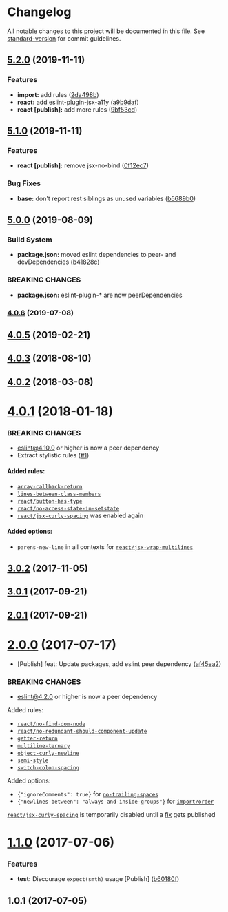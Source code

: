 # Changelog

All notable changes to this project will be documented in this file. See [standard-version](https://github.com/conventional-changelog/standard-version) for commit guidelines.

## [5.2.0](https://github.com/JetBrains/eslint-config/compare/v5.1.0...v5.2.0) (2019-11-11)


### Features

* **import:** add rules ([2da498b](https://github.com/JetBrains/eslint-config/commit/2da498bb695f1e66418e1e6c1436658108988d64))
* **react:** add eslint-plugin-jsx-a11y ([a9b9daf](https://github.com/JetBrains/eslint-config/commit/a9b9daf2ea3115b12531ca0ed36b8430095cf4a6))
* **react [publish]:** add more rules ([9bf53cd](https://github.com/JetBrains/eslint-config/commit/9bf53cdb9eb68e3fb7044c5c512f8657bfb02331))

## [5.1.0](https://github.com/JetBrains/eslint-config/compare/v5.0.0...v5.1.0) (2019-11-11)


### Features

* **react [publish]:** remove jsx-no-bind ([0f12ec7](https://github.com/JetBrains/eslint-config/commit/0f12ec7b6c5c79c137458bc21fb1288e97b364a9))


### Bug Fixes

* **base:** don't report rest siblings as unused variables ([b5689b0](https://github.com/JetBrains/eslint-config/commit/b5689b0cf64482da2c895f7bce4b88aab651f0e5))

## [5.0.0](https://github.com/JetBrains/eslint-config/compare/v4.0.6...v5.0.0) (2019-08-09)


### Build System

* **package.json:** moved eslint dependencies to peer- and devDependencies ([b41828c](https://github.com/JetBrains/eslint-config/commit/b41828c))


### BREAKING CHANGES

* **package.json:** eslint-plugin-* are now peerDependencies



### [4.0.6](https://github.com/JetBrains/eslint-config/compare/v4.0.5...v4.0.6) (2019-07-08)



## [4.0.5](https://github.com/JetBrains/eslint-config/compare/v4.0.4...v4.0.5) (2019-02-21)



<a name="4.0.3"></a>
## [4.0.3](https://github.com/JetBrains/eslint-config/compare/v4.0.2...v4.0.3) (2018-08-10)



<a name="4.0.2"></a>
## [4.0.2](https://github.com/JetBrains/eslint-config/compare/v4.0.1...v4.0.2) (2018-03-08)



<a name="4.0.1"></a>
# [4.0.1](https://github.com/JetBrains/eslint-config/compare/v3.0.2...v4.0.1) (2018-01-18)


### BREAKING CHANGES

* eslint@4.10.0 or higher is now a peer dependency
* Extract stylistic rules ([#1](https://github.com/JetBrains/eslint-config/pull/1https://github.com/JetBrains/eslint-config/pull/1))

#### Added rules:
* [`array-callback-return`](https://eslint.org/docs/rules/array-callback-return)
* [`lines-between-class-members`](https://eslint.org/docs/rules/lines-between-class-members)
* [`react/button-has-type`](https://github.com/yannickcr/eslint-plugin-react/blob/master/docs/rules/button-has-type.md)
* [`react/no-access-state-in-setstate`](https://github.com/yannickcr/eslint-plugin-react/blob/master/docs/rules/no-access-state-in-setstate.md)
* [`react/jsx-curly-spacing`](https://github.com/yannickcr/eslint-plugin-react/blob/master/docs/rules/jsx-curly-spacing.md) was enabled again

#### Added options:
* `parens-new-line` in all contexts for [`react/jsx-wrap-multilines`](https://github.com/yannickcr/eslint-plugin-react/blob/master/docs/rules/jsx-wrap-multilines.md#rule-details)


<a name="3.0.2"></a>
## [3.0.2](https://github.com/JetBrains/eslint-config/compare/v3.0.1...v3.0.2) (2017-11-05)



<a name="3.0.1"></a>
## [3.0.1](https://github.com/JetBrains/eslint-config/compare/v2.0.1...v3.0.1) (2017-09-21)



<a name="2.0.1"></a>
## [2.0.1](https://github.com/JetBrains/eslint-config/compare/v2.0.0...v2.0.1) (2017-09-21)



<a name="2.0.0"></a>
# [2.0.0](https://github.com/JetBrains/eslint-config/compare/v1.1.0...v2.0.0) (2017-07-17)


* [Publish] feat: Update packages, add eslint peer dependency ([af45ea2](https://github.com/JetBrains/eslint-config/commit/af45ea2))


### BREAKING CHANGES

* eslint@4.2.0 or higher is now a peer dependency

Added rules:
 * [`react/no-find-dom-node`](https://github.com/yannickcr/eslint-plugin-react/blob/master/docs/rules/no-find-dom-node.md)
 * [`react/no-redundant-should-component-update`](https://github.com/yannickcr/eslint-plugin-react/blob/master/docs/rules/no-redundant-should-component-update.md)
 * [`getter-return`](http://eslint.org/docs/rules/getter-return)
 * [`multiline-ternary`](http://eslint.org/docs/rules/multiline-ternary)
 * [`object-curly-newline`](http://eslint.org/docs/rules/object-curly-newline)
 * [`semi-style`](http://eslint.org/docs/rules/semi-style)
 * [`switch-colon-spacing`](http://eslint.org/docs/rules/switch-colon-spacing)

Added options:
 * `{"ignoreComments": true}` for [`no-trailing-spaces`](http://eslint.org/docs/rules/no-trailing-spaces)
 * `{"newlines-between": "always-and-inside-groups"}` for [`import/order`](https://github.com/benmosher/eslint-plugin-import/blob/HEAD/docs/rules/order.md)

[`react/jsx-curly-spacing`](https://github.com/yannickcr/eslint-plugin-react/blob/master/docs/rules/jsx-curly-spacing.md) is temporarily disabled until a [fix](https://github.com/yannickcr/eslint-plugin-react/pull/1292) gets published



<a name="1.1.0"></a>
# [1.1.0](https://github.com/JetBrains/eslint-config/compare/v1.0.1...v1.1.0) (2017-07-06)


### Features

* **test:** Discourage `expect(smth)` usage [Publish] ([b60180f](https://github.com/JetBrains/eslint-config/commit/b60180f))



<a name="1.0.1"></a>
## 1.0.1 (2017-07-05)
